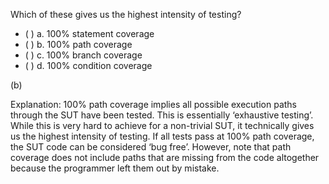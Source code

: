 <panel header="{{ icon_Q_A }} Highest intensity coverage">
<question>

Which of these gives us the highest intensity of testing?

- ( ) a. 100% statement coverage
- ( ) b. 100% path coverage
- ( ) c. 100% branch coverage
- ( ) d. 100% condition coverage

<div slot="answer">

(b)

Explanation: 100% path coverage implies all possible execution paths through the SUT have been tested. This is essentially ‘exhaustive testing’. While this is very hard to achieve for a non-trivial SUT, it technically gives us the highest intensity of testing. If all tests pass at 100% path coverage, the SUT code can be considered ‘bug free’. However, note that path coverage does not include paths that are missing from the code altogether because the programmer left them out by mistake.

</div>
</question>
</panel>
